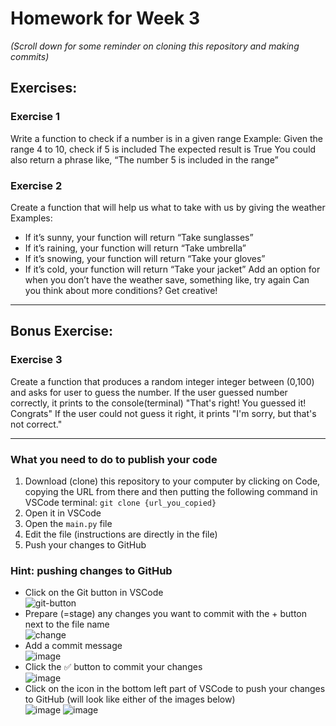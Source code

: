 # Homework for Week 3
_(Scroll down for some reminder on cloning this repository and making commits)_

## Exercises:
### Exercise 1
Write a function to check if a number is in a given range 
Example: Given the range 4 to 10, check if 5 is included
The expected result is True
You could also return a phrase like, “The number 5 is included in the range”

### Exercise 2
Create a function that will help us what to take with us by giving the weather
Examples:
- If it’s sunny, your function will return “Take sunglasses”
- If it’s raining, your function will return “Take umbrella”
- If it’s snowing, your function will return “Take your gloves”
- If it’s cold, your function will return “Take your jacket”
Add an option for when you don’t have the weather save, something like, try again 
Can you think about more conditions? Get creative!


--------------------------------------

## Bonus Exercise:
### Exercise 3

Create a function that produces a random integer integer between (0,100) and asks for user to guess the number.
If the user guessed number correctly, it prints to the console(terminal) "That's right! You guessed it! Congrats"
If the user could not guess it right, it prints "I'm sorry, but that's not correct."

---------------------------------------
### What you need to do to publish your code
1. Download (clone) this repository to your computer by clicking on Code, copying the URL from there and then putting the following command in VSCode terminal: `git clone {url_you_copied}`
3. Open it in VSCode
4. Open the `main.py` file
5. Edit the file (instructions are directly in the file)
6. Push your changes to GitHub

### Hint: pushing changes to GitHub
- Click on the Git button in VSCode  
![git-button](https://user-images.githubusercontent.com/20370225/132511360-8d934539-2eba-4714-b006-38a308c3caf9.png)
- Prepare (=stage) any changes you want to commit with the + button next to the file name  
![change](https://user-images.githubusercontent.com/20370225/132511457-cb0b0f6e-4f73-41c4-8fca-d9eebed764b7.png)
- Add a commit message  
![image](https://user-images.githubusercontent.com/20370225/132511610-d753a5a9-9085-4807-9214-7ece0bee8633.png)
- Click the ✅ button to commit your changes  
![image](https://user-images.githubusercontent.com/20370225/132511856-b6acea15-0750-46f2-96c7-54121f8327f9.png)
- Click on the icon in the bottom left part of VSCode to push your changes to GitHub (will look like either of the images below)  
![image](https://user-images.githubusercontent.com/20370225/132512016-56f3d964-5b6d-4cf2-a915-62f5632179ed.png)
![image](https://user-images.githubusercontent.com/20370225/132512288-b5b0827c-14f7-48cb-a87e-0419d75dab9c.png)





